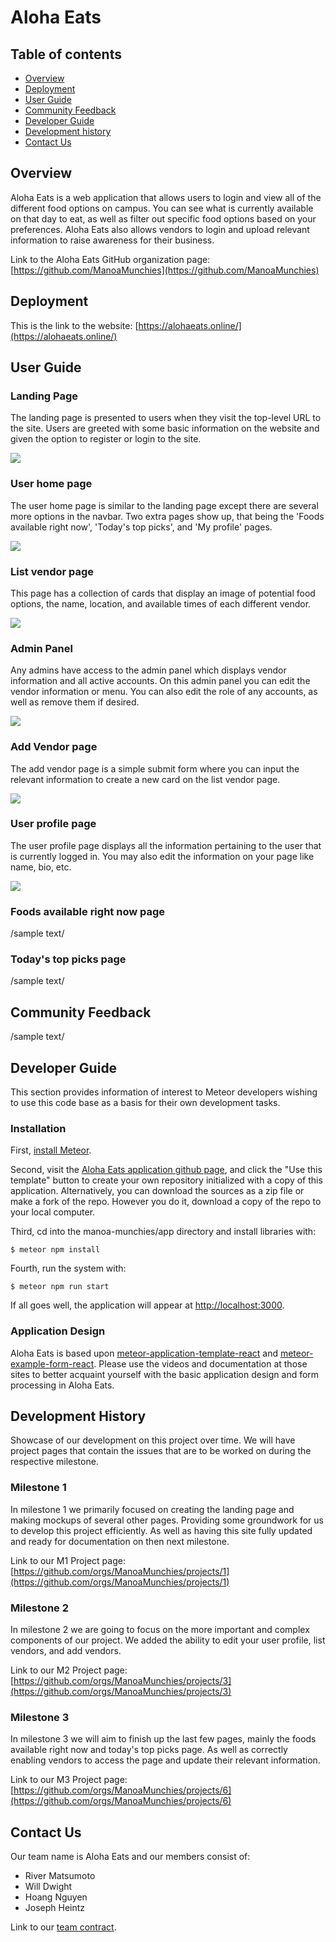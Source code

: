 # Aloha Eats

## Table of contents

* [Overview](#overview)
* [Deployment](#deployment)
* [User Guide](#user-guide)
* [Community Feedback](#community-feedback)
* [Developer Guide](#developer-guide)
* [Development history](#development-history)
* [Contact Us](#contact-us)

## Overview

Aloha Eats is a web application that allows users to login and view all of the different food options on campus. You can see what is currently available on that day to eat, as well as filter out specific food options based on your preferences. Aloha Eats also allows vendors to login and upload relevant information to raise awareness for their business.

Link to the Aloha Eats GitHub organization page:  [https://github.com/ManoaMunchies](https://github.com/ManoaMunchies)

## Deployment

This is the link to the website: [https://alohaeats.online/](https://alohaeats.online/)

## User Guide

### Landing Page

The landing page is presented to users when they visit the top-level URL to the site. Users are greeted with some basic information on the website and given the option to register or login to the site.

![](images/aeLandingPage.png)

### User home page

The user home page is similar to the landing page except there are several more options in the navbar. Two extra pages show up, that being the 'Foods available right now', 'Today's top picks', and 'My profile' pages.

![](images/aeUserHomePage.png)

### List vendor page

This page has a collection of cards that display an image of potential food options, the name, location, and available times of each different vendor.

![](images/aeAdminListvendor.png)

### Admin Panel

Any admins have access to the admin panel which displays vendor information and all active accounts. On this admin panel you can edit the vendor information or menu. You can also edit the role of any accounts, as well as remove them if desired. 

![](images/aeAdminHomePage.png)

### Add Vendor page

The add vendor page is a simple submit form where you can input the relevant information to create a new card on the list vendor page.

![](images/aeAdminAddvendor.png)

### User profile page

The user profile page displays all the information pertaining to the user that is currently logged in. You may also edit the information on your page like name, bio, etc.

![](images/aeUserProfile.png)

### Foods available right now page

/sample text/

### Today's top picks page

/sample text/

## Community Feedback

/sample text/

## Developer Guide

This section provides information of interest to Meteor developers wishing to use this code base as a basis for their own development tasks.

### Installation

First, [install Meteor](https://www.meteor.com/install).

Second, visit the [Aloha Eats application github page](https://github.com/ManoaMunchies/manoa-munchies), and click the "Use this template" button to create your own repository initialized with a copy of this application. Alternatively, you can download the sources as a zip file or make a fork of the repo.  However you do it, download a copy of the repo to your local computer.

Third, cd into the manoa-munchies/app directory and install libraries with:

```
$ meteor npm install
```

Fourth, run the system with:

```
$ meteor npm run start
```

If all goes well, the application will appear at [http://localhost:3000](http://localhost:3000).

### Application Design

Aloha Eats is based upon [meteor-application-template-react](https://ics-software-engineering.github.io/meteor-application-template-react/) and [meteor-example-form-react](https://ics-software-engineering.github.io/meteor-example-form-react/). Please use the videos and documentation at those sites to better acquaint yourself with the basic application design and form processing in Aloha Eats.

## Development History

Showcase of our development on this project over time. We will have project pages that contain the issues that are to be worked on during the respective milestone.

### Milestone 1

In milestone 1 we primarily focused on creating the landing page and making mockups of several other pages. Providing some groundwork for us to develop this project efficiently. As well as having this site fully updated and ready for documentation on then next milestone.

Link to our M1 Project page: [https://github.com/orgs/ManoaMunchies/projects/1](https://github.com/orgs/ManoaMunchies/projects/1)

### Milestone 2

In milestone 2 we are going to focus on the more important and complex components of our project. We added the ability to edit your user profile, list vendors, and add vendors.

Link to our M2 Project page: [https://github.com/orgs/ManoaMunchies/projects/3](https://github.com/orgs/ManoaMunchies/projects/3)

### Milestone 3

In milestone 3 we will aim to finish up the last few pages, mainly the foods available right now and today's top picks page. As well as correctly enabling vendors to access the page and update their relevant information.

Link to our M3 Project page: [https://github.com/orgs/ManoaMunchies/projects/6](https://github.com/orgs/ManoaMunchies/projects/6)

## Contact Us

Our team name is Aloha Eats and our members consist of:

* River Matsumoto
* Will Dwight
* Hoang Nguyen
* Joseph Heintz

Link to our [team contract](https://docs.google.com/document/d/1fF6NeVbebsoYr12UiWiHV_tHTKIU4gOcggkx3lGCNm0/edit?usp=sharing).
